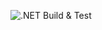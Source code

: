 ![.NET Build & Test](https://github.com/sorrentmutie/TestsGitHubActions/actions/workflows/dotnet.yml/badge.svg)
